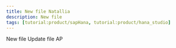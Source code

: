 ```yaml
---
title: New file Natallia
description: New file
tags: [tutorial:product/sapHana, tutorial:product/hana_studio]
---
```


New file
Update file
AP
